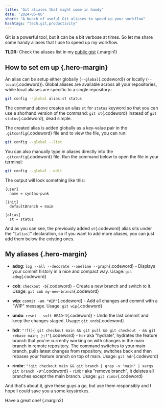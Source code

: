 ```yaml
---
title: 'Git aliases that might come in handy'
date: '2024-05-06'
short: "A bunch of useful Git aliases to speed up your workflow"
hashtags: "tech,git,productivity"
---
```


Git is a powerful tool, but it can be a bit verbose at times. So let me share some handy aliases that I use to speed up my workflow.

**TLDR:** Check the aliases list in my [public gist](https://gist.github.com/syntax-punk/eca9711b073a6f28d262cb9b6ce87e44#file-syntax-punk-git-aliases) {.margin1}

## **How to set em up** {.hero-margin}

An alias can be setup either globally (`--global`{.codeword}) or locally (`--local`{.codeword}). Global aliases are available across all your repositories, while local aliases are specific to a single repository.:

```bash
git config --global alias.st status
```

The command above creates an alias `st` for `status` keyword so that you can use a shorhand version of the command: `git st`{.codeword} instead of `git status`{.codeword}, dead simple.

The created alias is added globally as a key-value pair in the `.gitconfig`{.codeword} file and to view the file, you can run:

```bash
git config --global --list
```

You can also manually type in aliases directly into the `.gitconfig`{.codeword} file. Run the command below to open the file in your terminal:

```bash
git config --global --edit
```

The output will look something like this:

```text
[user]
  name = syntax-punk

[init]
  defaultBranch = main

[alias]
  st = status
```

And as you can see, the previously added `st`{.codeword} alias sits under the "`[alias]`" declaration, so if you want to add more aliases, you can just add them below the existing ones.

## **My aliases** {.hero-margin}

- **adog**: ` log --all --decorate --oneline --graph `{.codeword} - Displays your commit history in a nice and compact way. Usage: `git adog`{.codeword}

- **cob**: ` checkout -b `{.codeword} - Create a new branch and switch to it. Usage: `git cob my-new-branch`{.codeword}
  
- **wip**: ` commit -am "WIP" `{.codeword} - Add all changes and commit with a "WIP" message. Usage: `git wip`{.codeword}
  
- **undo**: ` reset --soft HEAD~1 `{.codeword} - Undo the last commit and keep the changes staged. Usage: `git undo`{.codeword}
  
- **hdr**: ` "!f(){ git checkout main && git pull && git checkout - && git rebase main; };f" `{.codeword} - `hdr` aka "hydrate", hydrates the feature branch that you're currently working on with changes in the main branch in remote repository. The command switches to your main branch, pulls latest changes from repository, switches back and then rebases your feature branch on top of main. Usage: `git hdr`{.codeword}

- **rimbr**: ` "!git checkout main && git branch | grep -v "main" | xargs git branch -D" `{.codeword} - `rimbr` aka "remove branch", it deletes all branches except the main branch. Usage: `git rimbr`{.codeword}
  

And that's about it, give these guys a go, but use them responsibly and I hope I could save you a some keystrokes.

Have a great one! {.margin2}
